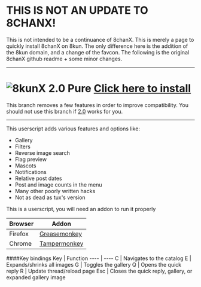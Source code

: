 # THIS IS NOT AN UPDATE TO 8CHANX!

This is not intended to be a continuance of 8chanX. This is merely a page to quickly install 8chanX on 8kun. The only difference here is the addition of the 8kun domain, and a change of the favcon. The following is the original 8chanX github readme + some minor changes.
____
# ![8](https://raw.githubusercontent.com/SlippingGitty/8chanX-for-8kun/2-0_pure/images/logo.png)kunX 2.0 Pure [Click here to install](https://github.com/SlippingGitty/8chanX-for-8kun/raw/2-0_pure/8kun-x.user.js)

This branch removes a few features in order to improve compatibility. You should not use this branch if [2.0](https://github.com/Pashe/8chanX/tree/2-0) works for you.
***

This userscript adds various features and options like:
 * Gallery
 * Filters
 * Reverse image search
 * Flag preview
 * Mascots
 * Notifications
 * Relative post dates
 * Post and image counts in the menu
 * Many other poorly written hacks
 * Not as dead as tux's version

This is a userscript, you will need an addon to run it properly

Browser|Addon
----   |----
Firefox|[Greasemonkey](https://addons.mozilla.org/en-US/firefox/addon/greasemonkey/)
Chrome |[Tampermonkey](https://chrome.google.com/webstore/detail/tampermonkey/dhdgffkkebhmkfjojejmpbldmpobfkfo)

####Key bindings
Key     | Function
----    | ----
C       | Navigates to the catalog
E       | Expands/shrinks all images
G       | Toggles the gallery
Q       | Opens the quick reply
R       | Update thread/reload page
Esc     | Closes the quick reply, gallery, or expanded gallery image
